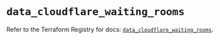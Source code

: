 # `data_cloudflare_waiting_rooms`

Refer to the Terraform Registry for docs: [`data_cloudflare_waiting_rooms`](https://registry.terraform.io/providers/cloudflare/cloudflare/5.10.0/docs/data-sources/waiting_rooms).
